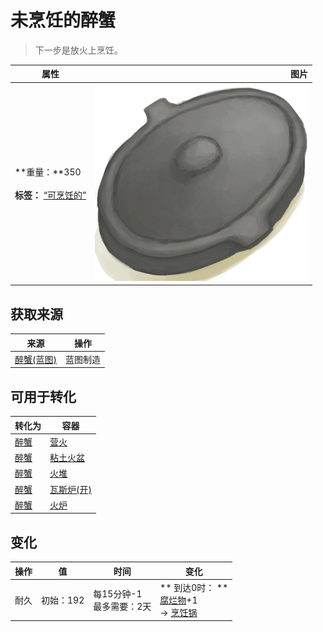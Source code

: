# 未烹饪的醉蟹  
> 下一步是放火上烹饪。  
  
  属性  |   图片   
 ----  |  ----:   
 **重量：**350<br><br>**标签：**	[“可烹饪的”](tag_Cookable.md)  |  ![](Sprite/CookingPotClosed.png)   
  
## 获取来源  
来源  |  操作  
----  |  ----  
[醉蟹(蓝图)](Bp_DrunkenCrab.md)  |  蓝图制造  
## 可用于转化  
转化为  |  容器  
----  |  ----  
[醉蟹](DrunkenCrab.md)  |  [营火](Campfire.md)  
[醉蟹](DrunkenCrab.md)  |  [粘土火盆](ClayFirePit.md)  
[醉蟹](DrunkenCrab.md)  |  [火堆](Fire.md)  
[醉蟹](DrunkenCrab.md)  |  [瓦斯炉(开)](GasCookerOn.md)  
[醉蟹](DrunkenCrab.md)  |  [火炉](Stove.md)  
## 变化   
操作  |  值  |  时间  |  变化  
----  |  ----  |  ----  |  ----  
耐久  |  初始：192  |  每15分钟-1<br>最多需要：2天  |  ** 到达0时： **<br>[腐烂物](RottenRemains.md)+1 <br>→ [烹饪锅](CookingPot.md)  
